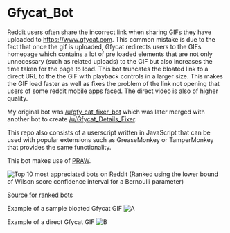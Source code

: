 # Gfycat_Bot

Reddit users often share the incorrect link when sharing GIFs they have uploaded to https://www.gfycat.com. This common mistake is due to the fact that once the gif is uploaded, Gfycat redirects users to the GIFs homepage which contains a lot of pre loaded elements that are not only unnecessary (such as related uploads) to the GIF but also increases the time taken for the page to load. This bot truncates the bloated link to a direct URL to the the GIF with playback controls in a larger size. This makes the GIF load faster as well as fixes the problem of the link not opening that users of some reddit mobile apps faced. The direct video is also of higher quality.

My original bot was [/u/gfy_cat_fixer_bot](https://www.reddit.com/user/gfy_cat_fixer_bot) which was later merged with another bot to create [/u/Gfycat_Details_Fixer](https://www.reddit.com/user/Gfycat_Details_Fixer/?sort=top). 

This repo also consists of a userscript written in JavaScript that can be used with popular extensions such as GreaseMonkey or TamperMonkey that provides the same functionality.

This bot makes use of [PRAW](https://praw.readthedocs.io/en/latest/).

![Top 10 most appreciated bots on Reddit (Ranked using the lower bound of Wilson score confidence interval for a Bernoulli parameter)](http://i.imgur.com/MLxzJus.png)  

[Source for ranked bots](https://goodbot-badbot.herokuapp.com/)

Example of a sample bloated Gfycat GIF
![A](http://i.imgur.com/SASyqnN.png)

Example of a direct Gfycat GIF
![B](http://i.imgur.com/RnWGN5h.png)

